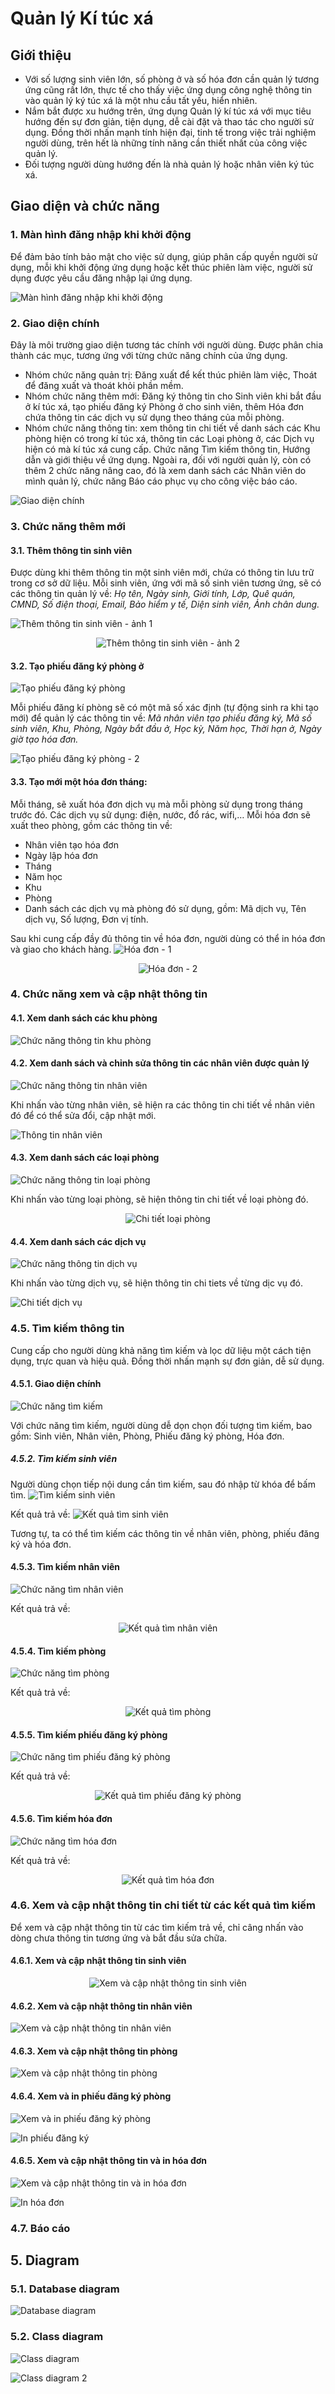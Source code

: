 # Quản lý Kí túc xá

## Giới thiệu
- Với số lượng sinh viên lớn, số phòng ở và số hóa đơn cần quản lý tương ứng cũng rất lớn, thực tế cho thấy việc ứng dụng công nghệ thông tin vào quản lý ký túc xá là một nhu cầu tất yếu, hiển nhiên.
- Nắm bắt được xu hướng trên, ứng dụng Quản lý kí túc xá với mục tiêu hướng đến sự đơn giản, tiện dụng, dễ cài đặt và thao tác cho người sử dụng. Đồng thời nhấn mạnh tính hiện đại, tinh tế trong việc trải nghiệm người dùng, trên hết là những tính năng cần thiết nhất của công việc quản lý.
- Đối tượng người dùng hướng đến là nhà quản lý hoặc nhân viên ký túc xá.
## Giao diện và chức năng
### 1. Màn hình đăng nhập khi khởi động
Để đảm bảo tính bảo mật cho việc sử dụng, giúp phân cấp quyền người sử dụng, mỗi khi khởi động ứng dụng hoặc kết thúc phiên làm việc, người sử dụng được yêu cầu đăng nhập lại ứng dụng.

![Màn hình đăng nhập khi khởi động](https://github.com/TienNHM/QLKTX-ADO.NET/raw/master/QLKTX/Resources/images/login.png)
### 2. Giao diện chính
Đây là môi trường giao diện tương tác chính với người dùng. Được phân chia thành các mục, tương ứng với từng chức năng chính của ứng dụng.
- Nhóm chức năng quản trị: Đăng xuất để kết thúc phiên làm việc, Thoát để đăng xuất và thoát khỏi phần mềm.
- Nhóm chức năng thêm mới: Đăng ký thông tin cho Sinh viên khi bắt đầu ở kí túc xá, tạo phiếu đăng ký Phòng ở cho sinh viên, thêm Hóa đơn chứa thông tin các dịch vụ sử dụng theo tháng của mỗi phòng.
- Nhóm chức năng thông tin: xem thông tin chi tiết về danh sách các Khu phòng hiện có trong kí túc xá, thông tin các Loại phòng ở, các Dịch vụ hiện có mà kí túc xá cung cấp. Chức năng Tìm kiếm thông tin, Hướng dẫn và giới thiệu về ứng dụng. Ngoài ra, đối với người quản lý, còn có thêm 2 chức năng nâng cao, đó là xem danh sách các Nhân viên do mình quản lý, chức năng Báo cáo phục vụ cho công việc báo cáo.

![Giao diện chính](https://github.com/TienNHM/QLKTX-ADO.NET/raw/master/QLKTX/Resources/images/man-hinh-chinh.png)

### 3. Chức năng thêm mới
#### 3.1. Thêm thông tin sinh viên
Được dùng khi thêm thông tin một sinh viên mới, chứa có thông tin lưu trữ trong cơ sở dữ liệu.
Mỗi sinh viên, ứng với mã số sinh viên tương ứng, sẽ có các thông tin quản lý về: *Họ tên, Ngày sinh, Giới tính, Lớp, Quê quán, CMND, Số điện thoại, Email, Bảo hiểm y tế, Diện sinh viên, Ảnh chân dung.*

![Thêm thông tin sinh viên - ảnh 1](https://github.com/TienNHM/QLKTX-ADO.NET/raw/master/QLKTX/Resources/images/cn-them-1.png)

<p align="center"><img src="https://github.com/TienNHM/QLKTX-ADO.NET/raw/master/QLKTX/Resources/images/cn-them-2.png" alt="Thêm thông tin sinh viên - ảnh 2" ></p>

#### 3.2. Tạo phiếu đăng ký phòng ở
![Tạo phiếu đăng ký phòng](https://github.com/TienNHM/QLKTX-ADO.NET/raw/master/QLKTX/Resources/images/cn-them-pdk.png)

Mỗi phiếu đăng kí phòng sẽ có một mã số xác định (tự động sinh ra khi tạo mới) để quản lý các thông tin về: *Mã nhân viên tạo phiếu đăng ký, Mã số sinh viên, Khu, Phòng, Ngày bắt đầu ở, Học kỳ, Năm học, Thời hạn ở, Ngày giờ tạo hóa đơn.*

![Tạo phiếu đăng ký phòng - 2](https://github.com/TienNHM/QLKTX-ADO.NET/raw/master/QLKTX/Resources/images/cn-them-pdk-2.png)

#### 3.3. Tạo mới một hóa đơn tháng:
Mỗi tháng, sẽ xuất hóa đơn dịch vụ mà mỗi phòng sử dụng trong tháng trước đó. Các dịch vụ sử dụng: điện, nước, đổ rác, wifi,…
Mỗi hóa đơn sẽ xuất theo phòng, gồm các thông tin về:
- Nhân viên tạo hóa đơn
- Ngày lập hóa đơn
- Tháng
- Năm học
- Khu
- Phòng
- Danh sách các dịch vụ mà phòng đó sử dụng, gồm: Mã dịch vụ, Tên dịch vụ, Số lượng, Đơn vị tính.

Sau khi cung cấp đầy đủ thông tin về hóa đơn, người dùng có thể in hóa đơn và giao cho khách hàng.
![Hóa đơn - 1](https://github.com/TienNHM/QLKTX-ADO.NET/raw/master/QLKTX/Resources/images/cn-hoa-don-1.png)

<p align="center"><img src="https://github.com/TienNHM/QLKTX-ADO.NET/raw/master/QLKTX/Resources/images/cn-hoa-don-2.png" alt="Hóa đơn - 2" ></p>

### 4. Chức năng xem và cập nhật thông tin
#### 4.1. Xem danh sách các khu phòng
![Chức năng thông tin khu phòng](https://github.com/TienNHM/QLKTX-ADO.NET/raw/master/QLKTX/Resources/images/cn-thong-tin-khu-phong.png)

#### 4.2. Xem danh sách và chỉnh sửa thông tin các nhân viên được quản lý
![Chức năng thông tin nhân viên](https://github.com/TienNHM/QLKTX-ADO.NET/raw/master/QLKTX/Resources/images/cn-thong-tin-nhan-vien.png)

Khi nhấn vào từng nhân viên, sẽ hiện ra các thông tin chi tiết về nhân viên đó để có thể sửa đổi, cập nhật mới.

![Thông tin nhân viên](https://github.com/TienNHM/QLKTX-ADO.NET/raw/master/QLKTX/Resources/images/thong-tin-nhan-vien.png)

#### 4.3. Xem danh sách các loại phòng
![Chức năng thông tin loại phòng](https://github.com/TienNHM/QLKTX-ADO.NET/raw/master/QLKTX/Resources/images/cn-thong-tin-loai-phong.png)

Khi nhấn vào từng loại phòng, sẽ hiện thông tin chi tiết về loại phòng đó.

<p align="center"><img src="https://github.com/TienNHM/QLKTX-ADO.NET/raw/master/QLKTX/Resources/images/cn-chi-tiet-loai-phong.png" alt="Chi tiết loại phòng" ></p>

#### 4.4. Xem danh sách các dịch vụ
![Chức năng thông tin dịch vụ](https://github.com/TienNHM/QLKTX-ADO.NET/raw/master/QLKTX/Resources/images/cn-thong-tin-dich-vu.png)

Khi nhấn vào từng dịch vụ, sẽ hiện thông tin chi tiets về từng dịc vụ đó.

![Chi tiết dịch vụ](https://github.com/TienNHM/QLKTX-ADO.NET/raw/master/QLKTX/Resources/images/cn-chi-tiet-dich-vu.png)

### 4.5. Tìm kiếm thông tin
Cung cấp cho người dùng khả năng tìm kiếm và lọc dữ liệu một cách tiện dụng, trực quan và hiệu quả. Đồng thời nhấn mạnh sự đơn giản, dễ sử dụng.
#### 4.5.1. Giao diện chính
![Chức năng tìm kiếm](https://github.com/TienNHM/QLKTX-ADO.NET/raw/master/QLKTX/Resources/images/cn-tim-kiem.png)

Với chức năng tìm kiếm, người dùng dễ dọn chọn đối tượng tìm kiếm, bao gồm: Sinh viên, Nhân viên, Phòng, Phiếu đăng ký phòng, Hóa đơn.

##### 4.5.2. Tìm kiếm sinh viên
Người dùng chọn tiếp nội dung cần tìm kiếm, sau đó nhập từ khóa để bấm tìm.
![Tìm kiếm sinh viên](https://github.com/TienNHM/QLKTX-ADO.NET/raw/master/QLKTX/Resources/images/cn-tim-sinh-vien.png)

Kết quả trả về:
![Kết quả tìm sinh viên](https://github.com/TienNHM/QLKTX-ADO.NET/raw/master/QLKTX/Resources/images/kq-tim-sinh-vien.png)

Tương tự, ta có thể tìm kiếm các thông tin về nhân viên, phòng, phiếu đăng ký và hóa đơn.

#### 4.5.3. Tìm kiếm nhân viên
![Chức năng tìm nhân viên](https://github.com/TienNHM/QLKTX-ADO.NET/raw/master/QLKTX/Resources/images/cn-tim-nhan-vien.png)

Kết quả trả về:

<p align="center"><img src="https://github.com/TienNHM/QLKTX-ADO.NET/raw/master/QLKTX/Resources/images/kq-tim-nhan-vien.png" alt="Kết quả tìm nhân viên" ></p>

#### 4.5.4. Tìm kiếm phòng
![Chức năng tìm phòng](https://github.com/TienNHM/QLKTX-ADO.NET/raw/master/QLKTX/Resources/images/kq-tim-phong.png)

Kết quả trả về:
<p align="center"><img src="https://github.com/TienNHM/QLKTX-ADO.NET/raw/master/QLKTX/Resources/images/kq-tim-phong.png" alt="Kết quả tìm phòng" ></p>

#### 4.5.5. Tìm kiếm phiếu đăng ký phòng
![Chức năng tìm phiếu đăng ký phòng](https://github.com/TienNHM/QLKTX-ADO.NET/raw/master/QLKTX/Resources/images/cn-tim-pdk.png)

Kết quả trả về:
<p align="center"><img src="https://github.com/TienNHM/QLKTX-ADO.NET/raw/master/QLKTX/Resources/images/kq-tim-pdk.png" alt="Kết quả tìm phiếu đăng ký phòng"></p>

#### 4.5.6. Tìm kiếm hóa đơn
![Chức năng tìm hóa đơn](https://github.com/TienNHM/QLKTX-ADO.NET/raw/master/QLKTX/Resources/images/cn-tim-hoa-don.png)

Kết quả trả về:
<p align="center"><img src="https://github.com/TienNHM/QLKTX-ADO.NET/raw/master/QLKTX/Resources/images/kq-tim-hoa-don.png" alt="Kết quả tìm hóa đơn"></p>

### 4.6. Xem và cập nhật thông tin chi tiết từ các kết quả tìm kiếm
Để xem và cập nhật thông tin từ các tìm kiếm trả về, chỉ câng nhấn vào dòng chưa thông tin tương ứng và bắt đầu sửa chữa.
#### 4.6.1. Xem và cập nhật thông tin sinh viên
<p align="center"><img src="https://github.com/TienNHM/QLKTX-ADO.NET/raw/master/QLKTX/Resources/images/sua-sinh-vien.png" alt="Xem và cập nhật thông tin sinh viên"></p>

#### 4.6.2. Xem và cập nhật thông tin nhân viên
![Xem và cập nhật thông tin nhân viên](https://github.com/TienNHM/QLKTX-ADO.NET/raw/master/QLKTX/Resources/images/sua-nhan-vien.png)

#### 4.6.3. Xem và cập nhật thông tin phòng
![Xem và cập nhật thông tin phòng](https://github.com/TienNHM/QLKTX-ADO.NET/raw/master/QLKTX/Resources/images/sua-phong-o.png)

#### 4.6.4. Xem và in phiếu đăng ký phòng
![Xem và in phiếu đăng ký phòng](https://github.com/TienNHM/QLKTX-ADO.NET/raw/master/QLKTX/Resources/images/sua-pdk.png)

![In phiếu đăng ký](https://github.com/TienNHM/QLKTX-ADO.NET/raw/master/QLKTX/Resources/images/in-pdk.png)

#### 4.6.5. Xem và cập nhật thông tin và in hóa đơn
![Xem và cập nhật thông tin và in hóa đơn](https://github.com/TienNHM/QLKTX-ADO.NET/raw/master/QLKTX/Resources/images/sua-hoa-don.png)

![In hóa đơn](https://github.com/TienNHM/QLKTX-ADO.NET/raw/master/QLKTX/Resources/images/in-hoa-don.png)

### 4.7. Báo cáo

## 5. Diagram
### 5.1. Database diagram
![Database diagram](https://github.com/TienNHM/QLKTX-ADO.NET/raw/master/QLKTX/Resources/images/database-diagram.png)

### 5.2. Class diagram
![Class diagram](https://github.com/TienNHM/QLKTX-ADO.NET/raw/master/QLKTX/Resources/images/class-diagram.png)

![Class diagram 2](https://github.com/TienNHM/QLKTX-ADO.NET/raw/master/QLKTX/Resources/images/class-diagram-2.png)
